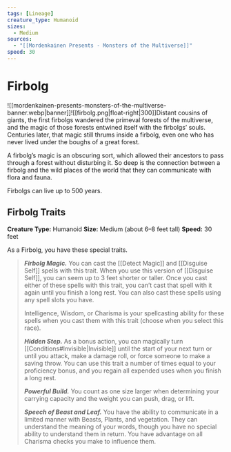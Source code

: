 ```yaml
---
tags: [Lineage]
creature_type: Humanoid
sizes:
  - Medium
sources:
  - "[[Mordenkainen Presents - Monsters of the Multiverse]]"
speed: 30
---
```

# Firbolg
![[mordenkainen-presents-monsters-of-the-multiverse-banner.webp|banner]]![[firbolg.png|float-right|300]]Distant cousins of giants, the first firbolgs wandered the primeval forests of the multiverse, and the magic of those forests entwined itself with the firbolgs’ souls. Centuries later, that magic still thrums inside a firbolg, even one who has never lived under the boughs of a great forest.

A firbolg’s magic is an obscuring sort, which allowed their ancestors to pass through a forest without disturbing it. So deep is the connection between a firbolg and the wild places of the world that they can communicate with flora and fauna.

Firbolgs can live up to 500 years.
## Firbolg Traits
**Creature Type:** Humanoid
**Size:** Medium (about 6–8 feet tall)
**Speed:** 30 feet

As a Firbolg, you have these special traits.
>**_Firbolg Magic._** You can cast the [[Detect Magic]] and [[Disguise Self]] spells with this trait. When you use this version of [[Disguise Self]], you can seem up to 3 feet shorter or taller. Once you cast either of these spells with this trait, you can’t cast that spell with it again until you finish a long rest. You can also cast these spells using any spell slots you have.
>
>Intelligence, Wisdom, or Charisma is your spellcasting ability for these spells when you cast them with this trait (choose when you select this race).
>
>**_Hidden Step._** As a bonus action, you can magically turn [[Conditions#Invisible|Invisible]] until the start of your next turn or until you attack, make a damage roll, or force someone to make a saving throw. You can use this trait a number of times equal to your proficiency bonus, and you regain all expended uses when you finish a long rest.
>
>**_Powerful Build._** You count as one size larger when determining your carrying capacity and the weight you can push, drag, or lift.
>
>**_Speech of Beast and Leaf._** You have the ability to communicate in a limited manner with Beasts, Plants, and vegetation. They can understand the meaning of your words, though you have no special ability to understand them in return. You have advantage on all Charisma checks you make to influence them.